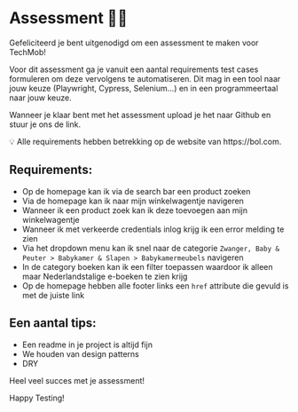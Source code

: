 # Assessment 👩‍💻

Gefeliciteerd je bent uitgenodigd om een assessment te maken voor TechMob!

Voor dit assessment ga je vanuit een aantal requirements test cases formuleren om deze vervolgens te automatiseren. Dit mag in een tool naar jouw keuze (Playwright, Cypress, Selenium…) en in een programmeertaal naar jouw keuze. 

Wanneer je klaar bent met het assessment upload je het naar Github en stuur je ons de link.

<aside>
💡 Alle requirements hebben betrekking op de website van https://bol.com.
</aside>

## Requirements:

- Op de homepage kan ik via de search bar een product zoeken
- Via de homepage kan ik naar mijn winkelwagentje navigeren
- Wanneer ik een product zoek kan ik deze toevoegen aan mijn winkelwagentje
- Wanneer ik met verkeerde credentials inlog krijg ik een error melding te zien
- Via het dropdown menu kan ik snel naar de categorie `Zwanger, Baby & Peuter > Babykamer & Slapen > Babykamermeubels` navigeren
- In de category boeken kan ik een filter toepassen waardoor ik alleen maar Nederlandstalige e-boeken te zien krijg
- Op de homepage hebben alle footer links een `href` attribute die gevuld is met de juiste link

## Een aantal tips:

- Een readme in je project is altijd fijn
- We houden van design patterns
- DRY

Heel veel succes met je assessment!

Happy Testing!
